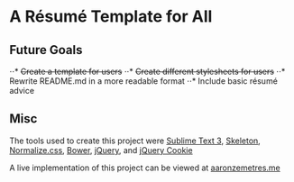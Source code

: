 A Résumé Template for All
=========================



Future Goals
-----------------------------
⋅⋅* ~~Create a template for users~~
⋅⋅* ~~Create different stylesheets for users~~
⋅⋅* Rewrite README.md in a more readable format
⋅⋅* Include basic résumé advice


Misc
----
The tools used to create this project were <a href="http://www.sublimetext.com/">Sublime Text 3</a>, <a href="http://getskeleton.com/">Skeleton</a>, <a href="http://necolas.github.io/normalize.css/">Normalize.css</a>, <a href="http://bower.io/">Bower</a>, <a href="https://jquery.com">jQuery</a>, and <a href="https://github.com/carhartl/jquery-cookie">jQuery Cookie</a>


A live implementation of this project can be viewed at <a href="http://www.aaronzemetres.me">aaronzemetres.me</a>

